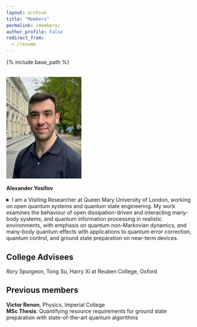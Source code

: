 ```yaml
---
layout: archive
title: "Members"
permalink: /members/
author_profile: False
redirect_from:
  - /resume
---
```


{% include base_path %}

 

<br>
<img src="/images/Alexander.jpg" alt="Description" style="border-radius: 1px; box-shadow: 0 0px 1px rgba(0, 0, 0, 0.02); border: 0px solid #ccc; width: 200px;">

**Alexander Yosifov**<br>
<details>
  <summary>I am a Visiting Researcher at Queen Mary University of London, working on open quantum systems and quantum state engineering. My work examines the behaviour of open dissipation-driven and interacting many-body systems, and quantum information processing in realistic environments, with emphasis on quantum non-Markovian dynamics, and many-body quantum effects with applications to quantum error correction, quantum control, and ground state preparation on near-term devices.</summary><br>
Previously, I was a Researcher at the Hong Kong Research Center of Huawei, where I developed quantum-based algorithms for optimization. Prior to that, I was working with Prof. Vlatko Vedral at the University of Oxford, focusing on quantum collision models for steady-state preparation and error mitigation.<br>
</details>



<h2>College Advisees</h2>

Rory Spurgeon, Tong Su, Harry Xi at Reuben College, Oxford

<h2>Previous members</h2>

**Victor Renon**, Physics, Imperial College<br>
**MSc Thesis**: Quantifying resource requirements for ground state preparation with state-of-the-art quantum algorithms


 
